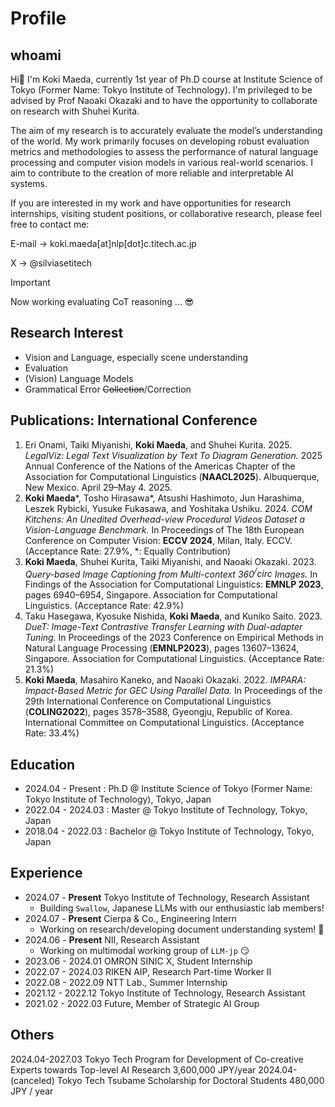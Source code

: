 # Profile

## whoami 

Hi👋 I'm Koki Maeda, currently 1st year of Ph.D course at Institute Science of Tokyo (Former Name: Tokyo Institute of Technology). I'm privileged to be advised by Prof Naoaki Okazaki and to have the opportunity to collaborate on research with Shuhei Kurita. 

The aim of my research is to accurately evaluate the model’s understanding of the world. My work primarily focuses on developing robust evaluation metrics and methodologies to assess the performance of natural language processing and computer vision models in various real-world scenarios. I aim to contribute to the creation of more reliable and interpretable AI systems.

If you are interested in my work and have opportunities for research internships, visiting student positions, or collaborative research, please feel free to contact me:

E-mail -> koki.maeda[at]nlp[dot]c.titech.ac.jp

X -> @silviasetitech


> [!IMPORTANT]
> Now working evaluating CoT reasoning ... 😎

## Research Interest

- Vision and Language, especially scene understanding
- Evaluation
- (Vision) Language Models
- Grammatical Error ~~Collection~~/Correction

## Publications: International Conference

1. Eri Onami, Taiki Miyanishi, **Koki Maeda**, and Shuhei Kurita. 2025. _LegalViz: Legal Text Visualization by Text To Diagram Generation._ 2025 Annual Conference of the Nations of the Americas Chapter of the Association for Computational Linguistics (**NAACL2025**). Albuquerque, New Mexico. April 29–May 4. 2025.
2. **Koki Maeda***, Tosho Hirasawa*, Atsushi Hashimoto, Jun Harashima, Leszek Rybicki, Yusuke Fukasawa, and Yoshitaka Ushiku. 2024. _COM Kitchens: An Unedited Overhead-view Procedural Videos Dataset a Vision-Language Benchmark._ In Proceedings of The 18th European Conference on Computer Vision: **ECCV 2024**, Milan, Italy. ECCV.  (Acceptance Rate: 27.9%, *: Equally Contribution)
3. **Koki Maeda**, Shuhei Kurita, Taiki Miyanishi, and Naoaki Okazaki. 2023. _Query-based Image Captioning from Multi-context 360$^/circ$ Images._ In Findings of the Association for Computational Linguistics: **EMNLP 2023**, pages 6940–6954, Singapore. Association for Computational Linguistics.  (Acceptance Rate: 42.9%)
4. Taku Hasegawa, Kyosuke Nishida, **Koki Maeda**, and Kuniko Saito. 2023. _DueT: Image-Text Contrastive Transfer Learning with Dual-adapter Tuning._ In Proceedings of the 2023 Conference on Empirical Methods in Natural Language Processing (**EMNLP2023**), pages 13607–13624, Singapore. Association for Computational Linguistics.  (Acceptance Rate: 21.3%)
5. **Koki Maeda**, Masahiro Kaneko, and Naoaki Okazaki. 2022. _IMPARA: Impact-Based Metric for GEC Using Parallel Data._ In Proceedings of the 29th International Conference on Computational Linguistics (**COLING2022**), pages 3578–3588, Gyeongju, Republic of Korea. International Committee on Computational Linguistics.  (Acceptance Rate: 33.4%)

## Education

- 2024.04 - Present : Ph.D @ Institute Science of Tokyo (Former Name: Tokyo Institute of Technology), Tokyo, Japan
- 2022.04 - 2024.03 :	Master @ Tokyo Institute of Technology, Tokyo, Japan
- 2018.04 - 2022.03 :	Bachelor @ Tokyo Institute of Technology, Tokyo, Japan

## Experience

- 2024.07 - **Present**   Tokyo Institute of Technology, 		Research Assistant
  - Building ``Swallow``, Japanese LLMs with our enthusiastic lab members!
- 2024.07 - **Present** 	Cierpa & Co.,			Engineering Intern
  - Working on research/developing document understanding system! 📔
- 2024.06 - **Present** 	NII,							Research Assistant
  - Working on multimodal working group of ``LLM-jp`` 😏
- 2023.06 - 2024.01 	OMRON SINIC X,		Student Internship
- 2022.07 - 2024.03 	RIKEN AIP, 				Research Part-time Worker II
- 2022.08 - 2022.09   NTT Lab.,						Summer Internship
- 2021.12 - 2022.12   Tokyo Institute of Technology, 		Research Assistant
- 2021.02 - 2022.03   Future, 						Member of Strategic AI Group

## Others

2024.04-2027.03		Tokyo Tech Program for Development of Co-creative Experts towards Top-level AI Research 3,600,000 JPY/year
2024.04-(canceled)		Tokyo Tech Tsubame Scholarship for Doctoral Students 480,000 JPY / year
